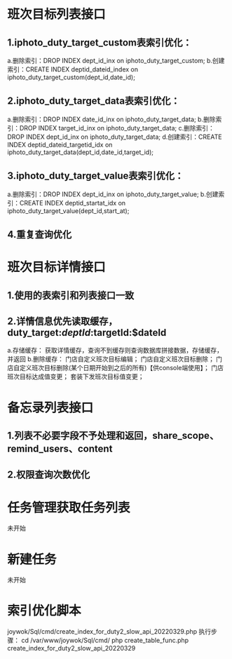 # 班次目标列表接口
## 1.iphoto_duty_target_custom表索引优化：
a.删除索引：DROP INDEX dept_id_inx on iphoto_duty_target_custom;
b.创建索引：CREATE INDEX deptid_dateid_index on iphoto_duty_target_custom(dept_id,date_id);
## 2.iphoto_duty_target_data表索引优化：
a.删除索引：DROP INDEX date_id_inx on iphoto_duty_target_data;
b.删除索引：DROP INDEX target_id_inx on iphoto_duty_target_data;
c.删除索引：DROP INDEX dept_id_inx on iphoto_duty_target_data;
d.创建索引：CREATE INDEX deptid_dateid_targetid_idx on iphoto_duty_target_data(dept_id,date_id,target_id);
## 3.iphoto_duty_target_value表索引优化：
a.删除索引：DROP INDEX dept_id_inx on iphoto_duty_target_value;
b.创建索引：CREATE INDEX deptid_startat_idx on iphoto_duty_target_value(dept_id,start_at);
## 4.重复查询优化
# 班次目标详情接口
## 1.使用的表索引和列表接口一致
## 2.详情信息优先读取缓存，duty_target:$deptId:$targetId:$dateId
a.存储缓存：
	获取详情缓存，查询不到缓存则查询数据库拼接数据，存储缓存，并返回
b.删除缓存：
	门店自定义班次目标编辑；
	门店自定义班次目标删除；
	门店自定义班次目标删除(某个日期开始到之后的所有)【供console端使用】；
	门店班次目标达成值变更；
	套装下发班次目标值变更；
# 备忘录列表接口
## 1.列表不必要字段不予处理和返回，share_scope、remind_users、content
## 2.权限查询次数优化
# 任务管理获取任务列表
未开始
# 新建任务
未开始


# **索引优化脚本**
joywok/Sql/cmd/create_index_for_duty2_slow_api_20220329.php
执行步骤：
cd /var/www/joywok/Sql/cmd/
php create_table_func.php create_index_for_duty2_slow_api_20220329